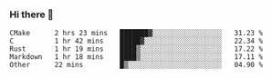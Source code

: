 ### Hi there 👋

<!--
**WShiBin/WShiBin** is a ✨ _special_ ✨ repository because its `README.md` (this file) appears on your GitHub profile.

Here are some ideas to get you started:

- 🔭 I’m currently working on ...
- 🌱 I’m currently learning ...
- 👯 I’m looking to collaborate on ...
- 🤔 I’m looking for help with ...
- 💬 Ask me about ...
- 📫 How to reach me: ...
- 😄 Pronouns: ...
- ⚡ Fun fact: ...
-->

<!--START_SECTION:waka-->
```text
CMake      2 hrs 23 mins   ███████▓░░░░░░░░░░░░░░░░░   31.23 % 
C          1 hr 42 mins    █████▓░░░░░░░░░░░░░░░░░░░   22.34 % 
Rust       1 hr 19 mins    ████▒░░░░░░░░░░░░░░░░░░░░   17.22 % 
Markdown   1 hr 18 mins    ████▒░░░░░░░░░░░░░░░░░░░░   17.11 % 
Other      22 mins         █▒░░░░░░░░░░░░░░░░░░░░░░░   04.90 % 
```
<!--END_SECTION:waka-->
